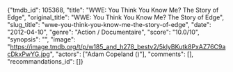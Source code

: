 {"tmdb_id": 105368, "title": "WWE: You Think You Know Me? The Story of Edge", "original_title": "WWE: You Think You Know Me? The Story of Edge", "slug_title": "wwe-you-think-you-know-me-the-story-of-edge", "date": "2012-04-10", "genre": "Action / Documentaire", "score": "10.0/10", "synopsis": "", "image": "https://image.tmdb.org/t/p/w185_and_h278_bestv2/5klyBKutk8PxAZ76C9acDkxPwYG.jpg", "actors": ["Adam Copeland ()"], "comments": [], "recommandations_id": []}